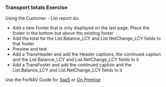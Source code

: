 ### Transport totals Exercise

Using the Customer - List report do:
* Add a new Footer that is only displayed on the last page. Place the footer in the bottom but above the existing footer
* Add the total for the List.Balance_LCY and List.NetChange_LCY fields to that footer
* Preview and test
* Add a TransHeader and add the Header captions, the continued caption and the List.Balance_LCY and List.NetChange_LCY fields to it
* Add a TransFooter and add the continued caption and the List.Balance_LCY and List.NetChange_LCY fields to it

Use the ForNAV Guide for [SaaS]() or [On Premise]()

<!-- ToDO -> edit links -->